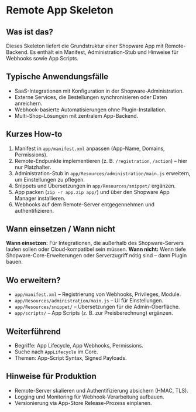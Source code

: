 # Remote App Skeleton

## Was ist das?
Dieses Skeleton liefert die Grundstruktur einer Shopware App mit Remote-Backend. Es enthält ein Manifest, Administration-Stub und Hinweise für Webhooks sowie App Scripts.

## Typische Anwendungsfälle
- SaaS-Integrationen mit Konfiguration in der Shopware-Administration.
- Externe Services, die Bestellungen synchronisieren oder Daten anreichern.
- Webhook-basierte Automatisierungen ohne Plugin-Installation.
- Multi-Shop-Lösungen mit zentralem App-Backend.

## Kurzes How-to
1. Manifest in `app/manifest.xml` anpassen (App-Name, Domains, Permissions).
2. Remote-Endpunkte implementieren (z. B. `/registration`, `/action`) – hier nur Platzhalter.
3. Administration-Stub in `app/Resources/administration/main.js` erweitern, um Einstellungen zu pflegen.
4. Snippets und Übersetzungen in `app/Resources/snippet/` ergänzen.
5. App packen (`zip -r app.zip app/`) und über den Shopware App Manager installieren.
6. Webhooks auf dem Remote-Server entgegennehmen und authentifizieren.

## Wann einsetzen / Wann nicht
**Wann einsetzen:** Für Integrationen, die außerhalb des Shopware-Servers laufen sollen oder Cloud-kompatibel sein müssen.
**Wann nicht:** Wenn tiefe Shopware-Core-Erweiterungen oder Serverzugriff nötig sind – dann Plugin bauen.

## Wo erweitern?
- `app/manifest.xml` – Registrierung von Webhooks, Privileges, Module.
- `app/Resources/administration/main.js` – UI für Einstellungen.
- `app/Resources/snippet/` – Übersetzungen für die Admin-Oberfläche.
- `app/scripts/` – App Scripts (z. B. zur Preisberechnung) ergänzen.

## Weiterführend
- Begriffe: App Lifecycle, App Webhooks, Permissions.
- Suche nach `AppLifecycle` im Core.
- Themen: App-Script Syntax, Signed Payloads.

## Hinweise für Produktion
- Remote-Server skalieren und Authentifizierung absichern (HMAC, TLS).
- Logging und Monitoring für Webhook-Verarbeitung aufbauen.
- Versionierung via App-Store Release-Prozess einplanen.
